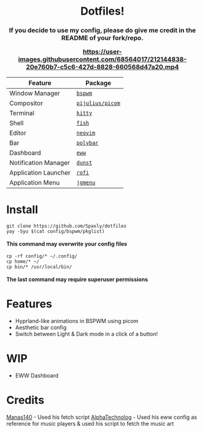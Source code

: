 <h1 align="center">Dotfiles!</h1>

<h3 align="center">If you decide to use my config, please do give me credit in the README of your fork/repo.</center>
<br>

https://user-images.githubusercontent.com/68564017/212144838-20e760b7-c5c6-427d-8828-660568d47a20.mp4

| Feature              | Package                                                 |
| -------------------- | ------------------------------------------------------- |
| Window Manager       | [`bspwm`](https://github.com/baskerville/bspwm)         |
| Compositor           | [`pijulius/picom`](https://github.com/pijulius/picom)   |
| Terminal             | [`kitty`](https://github.com/kovidgoyal/kitty)          |
| Shell                | [`fish`](https://www.fishshell.com/)                    |
| Editor               | [`neovim`](https://github.com/neovim/neovim)            |
| Bar                  | [`polybar`](https://github.com/polybar/polybar)         |
| Dashboard            | [`eww`](https://github.com/elkowar/eww)                 |
| Notification Manager | [`dunst`](https://github.com/dunst-project/dunst)       |
| Application Launcher | [`rofi`](https://github.com/davatorium/rofi)            |
| Application Menu     | [`jgmenu`](https://github.com/johanmalm/jgmenu)         |

# Install
```git clone https://github.com/Spaxly/dotfiles```
<br>
```yay -Syu $(cat config/bspwm/pkglist)```
<br>
<br>
**This command may overwrite your config files**
<br>
<br>
```cp -rf config/* ~/.config/``` 
<br>
```cp home/* ~/```
<br>
```cp bin/* /usr/local/bin/```
<br>
<br>
**The last command may require superuser permissions**

# Features
* Hyprland-like animations in BSPWM using picom
* Aesthetic bar config
* Switch between Light & Dark mode in a click of a button!

# WIP
* EWW Dashboard

# Credits

<a href="https://github.com/Manas140">Manas140</a> - Used his fetch script 
<a href="https://github.com/AlphaTechnolog/">AlphaTechnolog</a> - Used his eww config as reference for music players & used his script to fetch the music art
